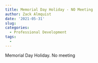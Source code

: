 ```yaml
---
title: Memorial Day Holiday - NO Meeting
author: Zack Almquist
date: '2021-05-31'
slug: 
categories:
  - Professional Development
tags:
  - 
---
```


Memorial Day Holiday. No meeting
